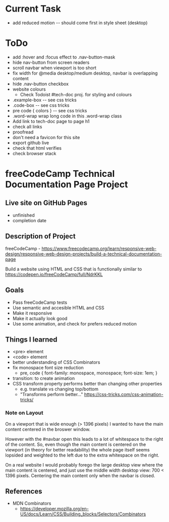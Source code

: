 # Current Task
 - add reduced motion -- should come first in style sheet (desktop)

# ToDo
 - add :hover and :focus effect to .nav-button-mask
 - hide nav-button from screen readers
 - scroll navbar when viewport is too short
 - fix width for @media desktop/medium desktop, navbar is overlapping content
 - hide .nav-button checkbox
 - website colours
   - Check Todoist #tech-doc proj. for styling and colours
 - .example-box -- see css tricks
 - .code-box  -- see css tricks
 - pre code { colors } -- see css tricks
 - .word-wrap wrap long code in this .word-wrap class
 - Add link to tech-doc page to page h1
 - check all links
 - proofread
 - don't need a favicon for this site 
 - export github live
 - check that html verifies
 - check browser stack

# freeCodeCamp Technical Documentation Page Project

## Live site on GitHub Pages
 - unfinished
 - completion date
 
## Description of Project
freeCodeCamp - https://www.freecodecamp.org/learn/responsive-web-design/responsive-web-design-projects/build-a-technical-documentation-page

Build a website using HTML and CSS that is functionally similar to https://codepen.io/freeCodeCamp/full/NdrKKL

## Goals
 - Pass freeCodeCamp tests
 - Use semantic and accesible HTML and CSS
 - Make it responsive
 - Make it actually look good
 - Use some animation, and check for prefers reduced motion
 
## Things I learned
 - &lt;pre> element
 - &lt;code> element
 - better understanding of CSS Combinators
 - fix monospace font size reduction
   - pre, code { font-family: monospace, monospace; font-size: 1em; }
 - transition: to create animation
 - CSS transform property performs better than changing other properties
   - e.g. translate vs changing top/bottom
   - "Transforms perform better..." <https://css-tricks.com/css-animation-tricks/>

  ### Note on Layout
   
  On a viewport that is wide enough (> 1396 pixels) I wanted to have the main
  content centered in the broswer window. 

  However with the #navbar open this leads to a lot of whitespace to the right
  of the content. So, even though the main content is centered on the viewport
  (in theory for better readability) the whole page itself seems lopsided and
  weighted to the left due to the extra whitespace on the right.

  On a real website I would probably forego the large desktop view where the
  main content is centered, and just use the middle width desktop view:
  700 < 1396 pixels. Centering the main content only when the navbar is closed.

## References
 - MDN Combinators
   - https://developer.mozilla.org/en-US/docs/Learn/CSS/Building_blocks/Selectors/Combinators
